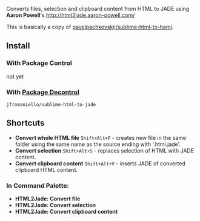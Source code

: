 Converts files, selection and clipboard content from HTML to JADE using **Aaron Powell**'s http://html2jade.aaron-powell.com/

This is basically a copy of [pavelpachkovskij/sublime-html-to-haml](https://github.com/pavelpachkovskij/sublime-html-to-haml).

## Install

### With Package Control

not yet

### With [Package Decontrol](https://github.com/jfromaniello/Sublime-Package-Decontrol)

~~~
jfromaniello/sublime-html-to-jade
~~~

## Shortcuts

* **Convert whole HTML file** `Shift+Alt+F` - creates new file in the same folder using the same name as the source ending with '.html.jade'.
* **Convert selection** `Shift+Alt+S` - replaces selection of HTML with JADE content.
* **Convert clipboard content** `Shift+Alt+V` - inserts JADE of converted clipboard HTML content.

### In Command Palette:

* **HTML2Jade: Convert file**
* **HTML2Jade: Convert selection**
* **HTML2Jade: Convert clipboard content**